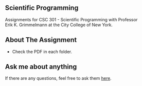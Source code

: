 ## Scientific Programming
Assignments for CSC 301 - Scientific Programming with Professor  
Erik K. Grimmelmann at the City College of New York.
## About The Assignment 
- Check the PDF in each folder.
## Ask me about anything
If there are any questions, feel free to ask them [here](https://github.com/ChibiKev/Scientific-Programming/issues).